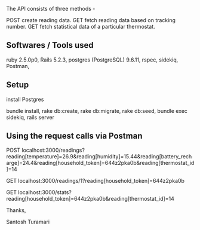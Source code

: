 The API consists of three methods - 

POST create reading data.
GET fetch reading data based on tracking number.
GET fetch statistical data of a particular thermostat.

Softwares / Tools used
----------------------

ruby 2.5.0p0,
Rails 5.2.3,
postgres (PostgreSQL) 9.6.11,
rspec,
sidekiq,
Postman,

Setup
-----
install Postgres

bundle install,
rake db:create,
rake db:migrate,
rake db:seed,
bundle exec sidekiq,
rails server


Using the request calls via Postman
----------------------------------

POST localhost:3000/readings?reading[temperature]=26.9&reading[humidity]=15.44&reading[battery_recharge]=24.4&reading[household_token]=644z2pka0b&reading[thermostat_id]=14

GET localhost:3000/readings/1?reading[household_token]=644z2pka0b

GET localhost:3000/stats?reading[household_token]=644z2pka0b&reading[thermostat_id]=14

Thanks,

Santosh Turamari
